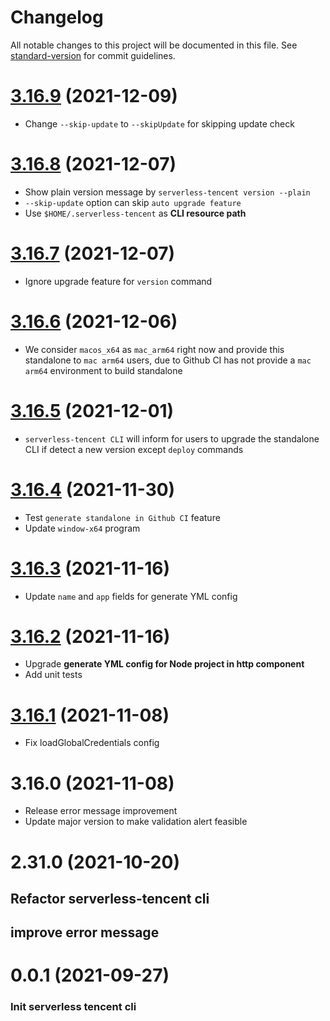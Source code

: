 # Changelog

All notable changes to this project will be documented in this file. See [standard-version](https://github.com/conventional-changelog/standard-version) for commit guidelines.

# [3.16.9](https://github.com/serverless/serverless-tencent/compare/v3.16.8...v3.16.9) (2021-12-09)

- Change `--skip-update` to `--skipUpdate` for skipping update check

# [3.16.8](https://github.com/serverless/serverless-tencent/compare/v3.16.7...v3.16.8) (2021-12-07)

- Show plain version message by `serverless-tencent version --plain`
- `--skip-update` option can skip `auto upgrade feature`
- Use `$HOME/.serverless-tencent` as **CLI resource path**

# [3.16.7](https://github.com/serverless/serverless-tencent/compare/v3.16.6...v3.16.7) (2021-12-07)

- Ignore upgrade feature for `version` command

# [3.16.6](https://github.com/serverless/serverless-tencent/compare/v3.16.5...v3.16.6) (2021-12-06)

- We consider `macos_x64` as `mac_arm64` right now and provide this standalone to `mac arm64` users, due to Github CI has not provide a `mac arm64` environment to build standalone

# [3.16.5](https://github.com/serverless/serverless-tencent/compare/v3.16.4....v3.16.5) (2021-12-01)

- `serverless-tencent CLI` will inform for users to upgrade the standalone CLI if detect a new version except `deploy` commands

# [3.16.4](https://github.com/serverless/serverless-tencent/compare/v3.16.3....v3.16.4) (2021-11-30)

- Test `generate standalone in Github CI` feature
- Update `window-x64` program

# [3.16.3](https://github.com/serverless/serverless-tencent/compare/v3.16.2....v3.16.3) (2021-11-16)

- Update `name` and `app` fields for generate YML config

# [3.16.2](https://github.com/serverless/serverless-tencent/compare/v3.16.1....v3.16.2) (2021-11-16)

- Upgrade **generate YML config for Node project in http component**
- Add unit tests

# [3.16.1](https://github.com/serverless/serverless-tencent/compare/v3.16.0....v3.16.1) (2021-11-08)

- Fix loadGlobalCredentials config

# 3.16.0 (2021-11-08)

- Release error message improvement
- Update major version to make validation alert feasible

# 2.31.0 (2021-10-20)

## Refactor serverless-tencent cli

## improve error message

# 0.0.1 (2021-09-27)

### Init serverless tencent cli
